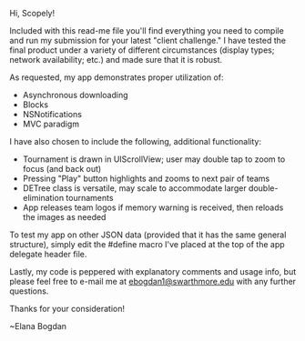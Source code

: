 Hi, Scopely!

Included with this read-me file you'll find everything you need to compile and run my submission for your latest "client challenge." I have tested the final product under a variety of different circumstances (display types; network availability; etc.) and made sure that it is robust.

As requested, my app demonstrates proper utilization of:  
* Asynchronous downloading
* Blocks
* NSNotifications
* MVC paradigm

I have also chosen to include the following, additional functionality:
* Tournament is drawn in UIScrollView; user may double tap to zoom to focus (and back out)
* Pressing "Play" button highlights and zooms to next pair of teams
* DETree class is versatile, may scale to accommodate larger double-elimination tournaments
* App releases team logos if memory warning is received, then reloads the images as needed

To test my app on other JSON data (provided that it has the same general structure), simply edit the #define macro I've placed at the top of the app delegate header file.

Lastly, my code is peppered with explanatory comments and usage info, but please feel free to e-mail me at ebogdan1@swarthmore.edu with any further questions.

Thanks for your consideration!

~Elana Bogdan
